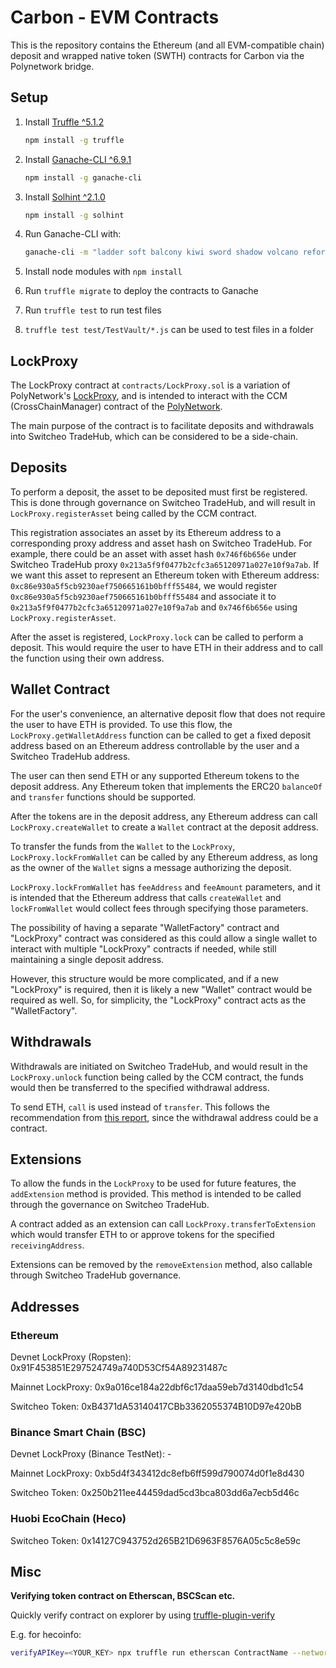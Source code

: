 # Carbon - EVM Contracts

This is the repository contains the Ethereum (and all EVM-compatible chain) deposit and wrapped native token (SWTH) contracts for Carbon via the Polynetwork bridge.

## Setup

1. Install [Truffle ^5.1.2](https://github.com/trufflesuite/truffle)

    ```bash
    npm install -g truffle
    ```

2. Install [Ganache-CLI ^6.9.1](https://github.com/trufflesuite/ganache-cli)

    ```bash
    npm install -g ganache-cli
    ```

3. Install [Solhint ^2.1.0](https://github.com/protofire/solhint)

    ```bash
    npm install -g solhint
    ```

4. Run Ganache-CLI with:

    ```bash
    ganache-cli -m "ladder soft balcony kiwi sword shadow volcano reform cricket wall initial normal" -p 7545 -l 8000000
    ```

5. Install node modules with `npm install`
6. Run `truffle migrate` to deploy the contracts to Ganache
7. Run `truffle test` to run test files
8. `truffle test test/TestVault/*.js` can be used to test files in a folder

## LockProxy

The LockProxy contract at `contracts/LockProxy.sol` is a variation of PolyNetwork's [LockProxy](https://github.com/polynetwork/eth-contracts/blob/master/contracts/core/lock_proxy/LockProxy.sol), and is intended to interact with the CCM (CrossChainManager) contract of the [PolyNetwork](https://www.poly.network/).

The main purpose of the contract is to facilitate deposits and withdrawals into Switcheo TradeHub, which can be considered to be a side-chain.

## Deposits

To perform a deposit, the asset to be deposited must first be registered.
This is done through governance on Switcheo TradeHub, and will result in `LockProxy.registerAsset` being called by the CCM contract.

This registration associates an asset by its Ethereum address to a corresponding proxy address and asset hash on Switcheo TradeHub.
For example, there could be an asset with asset hash `0x746f6b656e` under Switcheo TradeHub proxy `0x213a5f9f0477b2cfc3a65120971a027e10f9a7ab`. If we want this asset to represent an Ethereum token with Ethereum address: `0xc86e930a5f5cb9230aef750665161b0bfff55484`, we would register `0xc86e930a5f5cb9230aef750665161b0bfff55484` and associate it to `0x213a5f9f0477b2cfc3a65120971a027e10f9a7ab` and `0x746f6b656e` using `LockProxy.registerAsset`.

After the asset is registered, `LockProxy.lock` can be called to perform a deposit.
This would require the user to have ETH in their address and to call the function using their own address.

## Wallet Contract

For the user's convenience, an alternative deposit flow that does not require the user to have ETH is provided.
To use this flow, the `LockProxy.getWalletAddress` function can be called to get a fixed deposit address based on an Ethereum address controllable by the user and a Switcheo TradeHub address.

The user can then send ETH or any supported Ethereum tokens to the deposit address. Any Ethereum token that implements the ERC20 `balanceOf` and `transfer` functions should be supported.

After the tokens are in the deposit address, any Ethereum address can call `LockProxy.createWallet` to create a `Wallet` contract at the deposit address.

To transfer the funds from the `Wallet` to the `LockProxy`, `LockProxy.lockFromWallet` can be called by any Ethereum address, as long as the owner of the `Wallet` signs a message authorizing the deposit.

`LockProxy.lockFromWallet` has `feeAddress` and `feeAmount` parameters, and it is intended that the Ethereum address that calls `createWallet` and `lockFromWallet` would collect fees through specifying those parameters.

The possibility of having a separate "WalletFactory" contract and "LockProxy" contract was considered as this could allow a single wallet to interact with multiple "LockProxy" contracts if needed, while still maintaining a single deposit address.

However, this structure would be more complicated, and if a new "LockProxy" is required, then it is likely a new "Wallet" contract would be required as well. So, for simplicity, the "LockProxy" contract acts as the "WalletFactory".

## Withdrawals

Withdrawals are initiated on Switcheo TradeHub, and would result in the `LockProxy.unlock` function being called by the CCM contract, the funds would then be transferred to the specified withdrawal address.

To send ETH, `call` is used instead of `transfer`. This follows the recommendation from [this report](https://diligence.consensys.net/blog/2019/09/stop-using-soliditys-transfer-now/), since the withdrawal address could be a contract.

## Extensions

To allow the funds in the `LockProxy` to be used for future features, the `addExtension` method is provided.
This method is intended to be called through the governance on Switcheo TradeHub.

A contract added as an extension can call `LockProxy.transferToExtension` which would transfer ETH to or approve tokens for the specified `receivingAddress`.

Extensions can be removed by the `removeExtension` method, also callable through Switcheo TradeHub governance.

## Addresses

### Ethereum

Devnet LockProxy (Ropsten): 0x91F453851E297524749a740D53Cf54A89231487c

Mainnet LockProxy: 0x9a016ce184a22dbf6c17daa59eb7d3140dbd1c54

Switcheo Token: 0xB4371dA53140417CBb3362055374B10D97e420bB

### Binance Smart Chain (BSC)

Devnet LockProxy (Binance TestNet): -

Mainnet LockProxy: 0xb5d4f343412dc8efb6ff599d790074d0f1e8d430

Switcheo Token: 0x250b211ee44459dad5cd3bca803dd6a7ecb5d46c

### Huobi EcoChain (Heco)

Switcheo Token: 0x14127C943752d265B21D6963F8576A05c5c8e59c

## Misc

**Verifying token contract on Etherscan, BSCScan etc.**

Quickly verify contract on explorer by using [truffle-plugin-verify](https://github.com/rkalis/truffle-plugin-verify)

E.g. for hecoinfo:

```bash
verifyAPIKey=<YOUR_KEY> npx truffle run etherscan ContractName --network hecomainnet --debug
```
